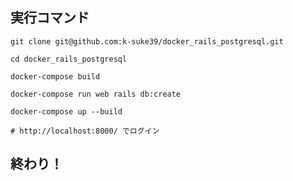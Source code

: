 ## 実行コマンド

```
git clone git@github.com:k-suke39/docker_rails_postgresql.git
```

```
cd docker_rails_postgresql
```

```
docker-compose build
```

```
docker-compose run web rails db:create
```

```
docker-compose up --build
```

```
# http://localhost:8000/ でログイン
```

## 終わり！
